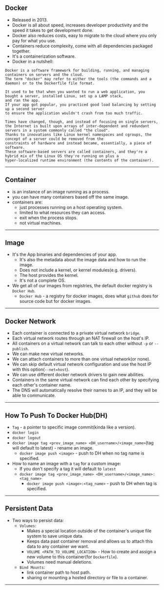 ## Docker
- Released in 2013.
- Docker is all about speed, increases developer productivity and the speed it takes to get development done.
- Docker also reduces costs, easy to migrate to the cloud where you only pay for what you use.
- Containers reduce complexity, come with all dependencies packaged together.
- It's a containerization software.
- Docker in a nutshell:
``` 
Docker is a software framework for building, running, and managing containers on servers and the cloud. 
The term "docker" may refer to either the tools (the commands and a daemon) or to the Dockerfile file format.

It used to be that when you wanted to run a web application, you bought a server, installed Linux, set up a LAMP stack, 
and ran the app. 
If your app got popular, you practiced good load balancing by setting up a second server 
to ensure the application wouldn't crash from too much traffic.

Times have changed, though, and instead of focusing on single servers, 
the Internet is built upon arrays of inter-dependent and redundant servers in a system commonly called "the cloud". 
Thanks to innovations like Linux kernel namespaces and cgroups, the concept of a server could be removed from the 
constraints of hardware and instead became, essentially, a piece of software. 
These software-based servers are called containers, and they're a hybrid mix of the Linux OS they're running on plus a 
hyper-localized runtime environment (the contents of the container).
```
---

## Container
- is an instance of an image running as a process.
- you can have many containers based off the same image.
- containers are:
  - just processes running on a host operating system.
  - limited to what resources they can access.
  - exit when the process stops.
  - not virtual machines.
---

## Image
- It's the App binaries and dependencies of your app.
  - It's also the metadata about the image data and how to run the image.
  - Does not include a kernel, or kernel modules(e.g. drivers).
  - The host provides the kernel.
  - It's not a complete OS.
- We get all of our images from registries, the default docker registry is `Docker Hub`.
  - `Docker Hub` - a registry for docker images, does what `github` does for source code but for docker images.
---
  
## Docker Network
- Each container is connected to a private virtual network `bridge`.
- Each virtual network routes through an NAT firewall on the host's IP.
- All containers on a virtual network can talk to each other without `-p` or `--publish`.
- We can make new virtual networks.
- We can attach containers to more than one virtual network(or none).
- We can skip default virtual network configuration and use the host IP with this option(`--net=host`).
- We can use different docker network drivers to gain new abilities.
- Containers in the same virtual network can find each other by specifying each other's container name.
- The DNS will automatically resolve their names to an IP, and they will be able to communicate.
---

## How To Push To Docker Hub(DH)
- `Tag` - a pointer to specific image commit(kinda like a version).
- `docker login`
- `docker logout`
- `docker image tag <prev_image_name> <DH_username>/<image_name>`(tag will default to latest) - rename an image.
  - `docker image push <image>` - push to DH when no tag name is specified.
- How to name an image with a `tag` for a custom image:
  - If you don't specify a tag it will default to `latest`
  - `docker image tag <prev_image_name> <DH_username>/<image_name>:<tag_name>`
    - `docker image push <image>:<tag_name>` - push to DH when tag is specified.
---
    
## Persistent Data
- Two ways to persist data:
  - `Volumes`:
    - Makes a special location outside of the container's unique file system to save unique data.
    - Keeps data past container removal and allows us to attach this data to any container we want.
    - `VOLUME <PATH_TO_VOLUME_LOCATION>` - How to create and assign a new volume to this container(for `Dockerfile`).
    - Volumes need manual deletions.
  - `Bind Mounts`:
    - link container path to host path.
    - sharing or mounting a hosted directory or file to a container.
---